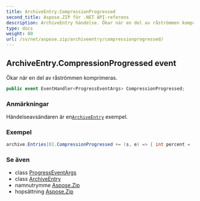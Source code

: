 ```yaml
---
title: ArchiveEntry.CompressionProgressed
second_title: Aspose.ZIP för .NET API-referens
description: ArchiveEntry händelse. Ökar när en del av råströmmen komprimeras.
type: docs
weight: 80
url: /sv/net/aspose.zip/archiveentry/compressionprogressed/
---
```

## ArchiveEntry.CompressionProgressed event

Ökar när en del av råströmmen komprimeras.

```csharp
public event EventHandler<ProgressEventArgs> CompressionProgressed;
```

### Anmärkningar

Händelseavsändaren är en[`ArchiveEntry`](../) exempel.

### Exempel

```csharp
archive.Entries[0].CompressionProgressed += (s, e) => { int percent = (int)((100 * (long)e.ProceededBytes) / entrySourceStream.Length); };
```

### Se även

* class [ProgressEventArgs](../../progresseventargs/)
* class [ArchiveEntry](../)
* namnutrymme [Aspose.Zip](../../archiveentry/)
* hopsättning [Aspose.Zip](../../../)


